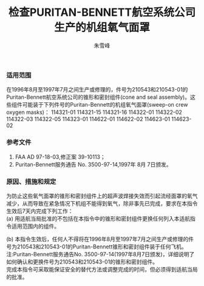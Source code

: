 ﻿---
amendno: 39-2012  
cadno: CAD1997-MULT-43  
title: 检查PURITAN-BENNETT航空系统公司生产的机组氧气面罩  
publishdate: 1997-09-16  
effdate: 1997-09-22  
acmodels: ["MULT"]  
tags: ["ALL"]  
engs: []  
pns: ["210543","210543-01"]  
mfrs: ["Puritan-Bennett航空系统公司"]  
admins: 民航总局  
author: 朱雪峰  
---
  
### 适用范围  
在1996年8月至1997年7月之间生产或修理的，件号为210543和210543-01的Puritan-Bennett航空系统公司的锥形和密封组件(cone and seal assembly)。这些组件可能装于下列件号的Puritan-Bennett的机组氧气面罩(sweep-on crew oxygen masks)：
114321-01  114321-15  114321-16  114322-01
114322-02  114322-03  114322-05  114323-01
114622-01  114622-02  114623-01  114623-02  
  
<!--more-->  
### 参考文件  
  1. FAA AD 97-18-03,修正案 39-10113；  
  2. Puritan-Bennett服务通告 No. 3500-97-14,1997年 8月 7日颁发。  
  
### 原因、措施和规定  

  为防止这些氧气面罩的锥形和密封组件上的超声波焊接失效而引起流经面罩的氧气减少，从而导致在紧急情况下机组不能得到氧气，除非事先已完成，要求在本指令生效后7天内完成下列工作：  
  (a) 用适航当局批准的不包括在本指令中的锥形和密封组件更换任何列入本适航指令适用范围内的组件。  
  
  (b) 本指令生效后，任何人不得将在1996年8月至1997年7月之间生产或修理的件号为210543和210543-01的Puritan-Bennett锥形和密封组件装于任何飞机。  
  注:Puritan-Bennett服务通告No. 3500-97-14(1997年8月7日颁发)，详细说明了如何确认和更换件号为210543和210543-01的锥形和密封组件。  
  完成本指令可采取能保证安全的替代方法或调整完成的时间，但必须得到适航当局的批准。  
